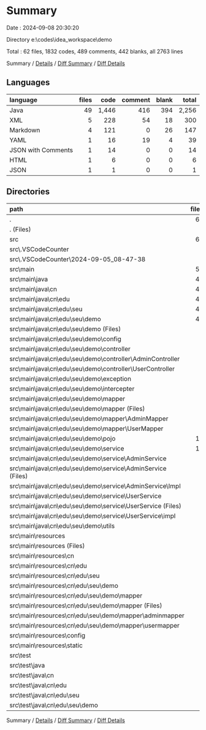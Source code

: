 # Summary

Date : 2024-09-08 20:30:20

Directory e:\\codes\\idea_workspace\\demo

Total : 62 files,  1832 codes, 489 comments, 442 blanks, all 2763 lines

Summary / [Details](details.md) / [Diff Summary](diff.md) / [Diff Details](diff-details.md)

## Languages
| language | files | code | comment | blank | total |
| :--- | ---: | ---: | ---: | ---: | ---: |
| Java | 49 | 1,446 | 416 | 394 | 2,256 |
| XML | 5 | 228 | 54 | 18 | 300 |
| Markdown | 4 | 121 | 0 | 26 | 147 |
| YAML | 1 | 16 | 19 | 4 | 39 |
| JSON with Comments | 1 | 14 | 0 | 0 | 14 |
| HTML | 1 | 6 | 0 | 0 | 6 |
| JSON | 1 | 1 | 0 | 0 | 1 |

## Directories
| path | files | code | comment | blank | total |
| :--- | ---: | ---: | ---: | ---: | ---: |
| . | 62 | 1,832 | 489 | 442 | 2,763 |
| . (Files) | 1 | 175 | 22 | 14 | 211 |
| src | 61 | 1,657 | 467 | 428 | 2,552 |
| src\\.VSCodeCounter | 5 | 122 | 0 | 26 | 148 |
| src\\.VSCodeCounter\\2024-09-05_08-47-38 | 5 | 122 | 0 | 26 | 148 |
| src\\main | 55 | 1,469 | 443 | 390 | 2,302 |
| src\\main\\java | 48 | 1,380 | 392 | 382 | 2,154 |
| src\\main\\java\\cn | 48 | 1,380 | 392 | 382 | 2,154 |
| src\\main\\java\\cn\\edu | 48 | 1,380 | 392 | 382 | 2,154 |
| src\\main\\java\\cn\\edu\\seu | 48 | 1,380 | 392 | 382 | 2,154 |
| src\\main\\java\\cn\\edu\\seu\\demo | 48 | 1,380 | 392 | 382 | 2,154 |
| src\\main\\java\\cn\\edu\\seu\\demo (Files) | 1 | 14 | 0 | 5 | 19 |
| src\\main\\java\\cn\\edu\\seu\\demo\\config | 1 | 25 | 4 | 3 | 32 |
| src\\main\\java\\cn\\edu\\seu\\demo\\controller | 6 | 341 | 121 | 70 | 532 |
| src\\main\\java\\cn\\edu\\seu\\demo\\controller\\AdminController | 3 | 136 | 41 | 33 | 210 |
| src\\main\\java\\cn\\edu\\seu\\demo\\controller\\UserController | 3 | 205 | 80 | 37 | 322 |
| src\\main\\java\\cn\\edu\\seu\\demo\\exception | 2 | 18 | 3 | 6 | 27 |
| src\\main\\java\\cn\\edu\\seu\\demo\\intercepter | 1 | 41 | 8 | 5 | 54 |
| src\\main\\java\\cn\\edu\\seu\\demo\\mapper | 7 | 122 | 53 | 58 | 233 |
| src\\main\\java\\cn\\edu\\seu\\demo\\mapper (Files) | 1 | 12 | 0 | 5 | 17 |
| src\\main\\java\\cn\\edu\\seu\\demo\\mapper\\AdminMapper | 3 | 54 | 0 | 22 | 76 |
| src\\main\\java\\cn\\edu\\seu\\demo\\mapper\\UserMapper | 3 | 56 | 53 | 31 | 140 |
| src\\main\\java\\cn\\edu\\seu\\demo\\pojo | 11 | 167 | 6 | 43 | 216 |
| src\\main\\java\\cn\\edu\\seu\\demo\\service | 12 | 381 | 90 | 109 | 580 |
| src\\main\\java\\cn\\edu\\seu\\demo\\service\\AdminService | 6 | 157 | 10 | 42 | 209 |
| src\\main\\java\\cn\\edu\\seu\\demo\\service\\AdminService (Files) | 3 | 28 | 0 | 20 | 48 |
| src\\main\\java\\cn\\edu\\seu\\demo\\service\\AdminService\\Impl | 3 | 129 | 10 | 22 | 161 |
| src\\main\\java\\cn\\edu\\seu\\demo\\service\\UserService | 6 | 224 | 80 | 67 | 371 |
| src\\main\\java\\cn\\edu\\seu\\demo\\service\\UserService (Files) | 3 | 32 | 2 | 25 | 59 |
| src\\main\\java\\cn\\edu\\seu\\demo\\service\\UserService\\impl | 3 | 192 | 78 | 42 | 312 |
| src\\main\\java\\cn\\edu\\seu\\demo\\utils | 7 | 271 | 107 | 83 | 461 |
| src\\main\\resources | 7 | 89 | 51 | 8 | 148 |
| src\\main\\resources (Files) | 1 | 16 | 19 | 4 | 39 |
| src\\main\\resources\\cn | 4 | 53 | 32 | 4 | 89 |
| src\\main\\resources\\cn\\edu | 4 | 53 | 32 | 4 | 89 |
| src\\main\\resources\\cn\\edu\\seu | 4 | 53 | 32 | 4 | 89 |
| src\\main\\resources\\cn\\edu\\seu\\demo | 4 | 53 | 32 | 4 | 89 |
| src\\main\\resources\\cn\\edu\\seu\\demo\\mapper | 4 | 53 | 32 | 4 | 89 |
| src\\main\\resources\\cn\\edu\\seu\\demo\\mapper (Files) | 1 | 6 | 7 | 0 | 13 |
| src\\main\\resources\\cn\\edu\\seu\\demo\\mapper\\adminmapper | 2 | 12 | 9 | 3 | 24 |
| src\\main\\resources\\cn\\edu\\seu\\demo\\mapper\\usermapper | 1 | 35 | 16 | 1 | 52 |
| src\\main\\resources\\config | 1 | 14 | 0 | 0 | 14 |
| src\\main\\resources\\static | 1 | 6 | 0 | 0 | 6 |
| src\\test | 1 | 66 | 24 | 12 | 102 |
| src\\test\\java | 1 | 66 | 24 | 12 | 102 |
| src\\test\\java\\cn | 1 | 66 | 24 | 12 | 102 |
| src\\test\\java\\cn\\edu | 1 | 66 | 24 | 12 | 102 |
| src\\test\\java\\cn\\edu\\seu | 1 | 66 | 24 | 12 | 102 |
| src\\test\\java\\cn\\edu\\seu\\demo | 1 | 66 | 24 | 12 | 102 |

Summary / [Details](details.md) / [Diff Summary](diff.md) / [Diff Details](diff-details.md)